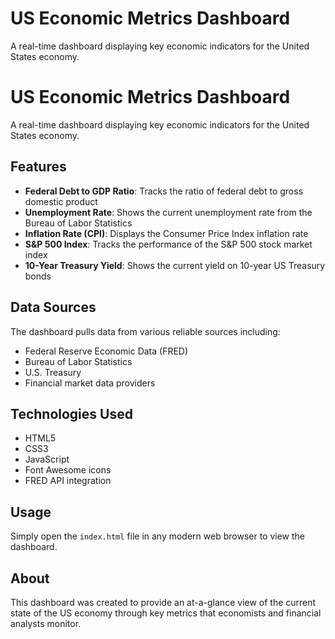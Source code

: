 # US Economic Metrics Dashboard

A real-time dashboard displaying key economic indicators for the United States economy.

# US Economic Metrics Dashboard

A real-time dashboard displaying key economic indicators for the United States economy.

## Features

- **Federal Debt to GDP Ratio**: Tracks the ratio of federal debt to gross domestic product
- **Unemployment Rate**: Shows the current unemployment rate from the Bureau of Labor Statistics
- **Inflation Rate (CPI)**: Displays the Consumer Price Index inflation rate
- **S&P 500 Index**: Tracks the performance of the S&P 500 stock market index
- **10-Year Treasury Yield**: Shows the current yield on 10-year US Treasury bonds

## Data Sources

The dashboard pulls data from various reliable sources including:
- Federal Reserve Economic Data (FRED)
- Bureau of Labor Statistics
- U.S. Treasury
- Financial market data providers

## Technologies Used

- HTML5
- CSS3
- JavaScript
- Font Awesome icons
- FRED API integration

## Usage

Simply open the `index.html` file in any modern web browser to view the dashboard.

## About

This dashboard was created to provide an at-a-glance view of the current state of the US economy through key metrics that economists and financial analysts monitor.
